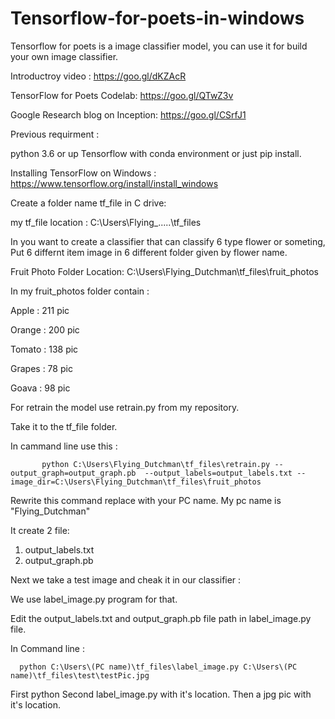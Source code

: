 # Tensorflow-for-poets-in-windows
Tensorflow for poets is a image classifier model, you can use it for build your own image classifier.  

Introductroy video : https://goo.gl/dKZAcR 

TensorFlow for Poets Codelab: https://goo.gl/QTwZ3v

Google Research blog on Inception: https://goo.gl/CSrfJ1

Previous requirment : 

python 3.6 or up 
Tensorflow with conda environment or just pip install.

Installing TensorFlow on Windows  : https://www.tensorflow.org/install/install_windows


Create a folder name tf_file in C drive:

my tf_file location : C:\Users\Flying_.....\tf_files

In you want to create a classifier that can classify 6 type flower or someting, Put 6 differnt item image in 6 different folder given by flower name.

Fruit Photo Folder Location: C:\Users\Flying_Dutchman\tf_files\fruit_photos

In my fruit_photos folder contain :

Apple : 211 pic

Orange : 200 pic

Tomato : 138 pic

Grapes : 78 pic

Goava  : 98 pic


For retrain the model use retrain.py from my repository.

Take it to the tf_file folder.

In cammand line use this : 
           
           python C:\Users\Flying_Dutchman\tf_files\retrain.py --output_graph=output_graph.pb  --output_labels=output_labels.txt --image_dir=C:\Users\Flying_Dutchman\tf_files\fruit_photos
        

Rewrite this command replace with your PC name. My pc name is "Flying_Dutchman"

It create 2 file:

1. output_labels.txt
2. output_graph.pb


Next we take a test image and cheak it in our classifier :

We use label_image.py program for that.

Edit the output_labels.txt and output_graph.pb file path in label_image.py file.

In Command line :
    
      python C:\Users\(PC name)\tf_files\label_image.py C:\Users\(PC name)\tf_files\test\testPic.jpg
      
 First python
 Second label_image.py with it's location.
 Then a jpg pic with it's location.
 
 
